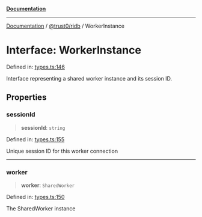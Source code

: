 [**Documentation**](../../../README.md)

***

[Documentation](../../../README.md) / [@trust0/ridb](../README.md) / WorkerInstance

# Interface: WorkerInstance

Defined in: [types.ts:146](https://github.com/trust0-project/RIDB/blob/70cabaab8a52ce353834e6452f1b8551289c17d5/packages/ridb/src/types.ts#L146)

Interface representing a shared worker instance and its session ID.

## Properties

### sessionId

> **sessionId**: `string`

Defined in: [types.ts:155](https://github.com/trust0-project/RIDB/blob/70cabaab8a52ce353834e6452f1b8551289c17d5/packages/ridb/src/types.ts#L155)

Unique session ID for this worker connection

***

### worker

> **worker**: `SharedWorker`

Defined in: [types.ts:150](https://github.com/trust0-project/RIDB/blob/70cabaab8a52ce353834e6452f1b8551289c17d5/packages/ridb/src/types.ts#L150)

The SharedWorker instance
